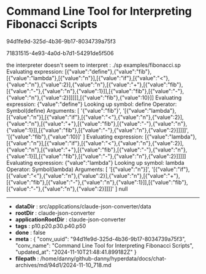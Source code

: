 # Command Line Tool for Interpreting Fibonacci Scripts

94d1fe9d-325d-4b36-9b17-8034739a75f3

71831515-4e93-4a0d-b7d1-54291de5f506

the interpreter doesn't seem to interpret :
./sp examples/fibonacci.sp
Evaluating expression: [{"value":"define"},{"value":"fib"},[{"value":"lambda"},[{"value":"n"}],[{"value":"if"},[{"value":"<"},{"value":"n"},{"value":2}],{"value":"n"},[{"value":"+"},[{"value":"fib"},[{"value":"-"},{"value":"n"},{"value":1}]],[{"value":"fib"},[{"value":"-"},{"value":"n"},{"value":2}]]]]],[{"value":"fib"},{"value":10}]]
Evaluating expression: {"value":"define"}
Looking up symbol: define
Operator: Symbol(define)
Arguments: [
  '{"value":"fib"}',
  '[{"value":"lambda"},[{"value":"n"}],[{"value":"if"},[{"value":"<"},{"value":"n"},{"value":2}],{"value":"n"},[{"value":"+"},[{"value":"fib"},[{"value":"-"},{"value":"n"},{"value":1}]],[{"value":"fib"},[{"value":"-"},{"value":"n"},{"value":2}]]]]]',
  '[{"value":"fib"},{"value":10}]'
]
Evaluating expression: [{"value":"lambda"},[{"value":"n"}],[{"value":"if"},[{"value":"<"},{"value":"n"},{"value":2}],{"value":"n"},[{"value":"+"},[{"value":"fib"},[{"value":"-"},{"value":"n"},{"value":1}]],[{"value":"fib"},[{"value":"-"},{"value":"n"},{"value":2}]]]]]
Evaluating expression: {"value":"lambda"}
Looking up symbol: lambda
Operator: Symbol(lambda)
Arguments: [
  '[{"value":"n"}]',
  '[{"value":"if"},[{"value":"<"},{"value":"n"},{"value":2}],{"value":"n"},[{"value":"+"},[{"value":"fib"},[{"value":"-"},{"value":"n"},{"value":1}]],[{"value":"fib"},[{"value":"-"},{"value":"n"},{"value":2}]]]]'
]
null

---

* **dataDir** : src/applications/claude-json-converter/data
* **rootDir** : claude-json-converter
* **applicationRootDir** : claude-json-converter
* **tags** : p10.p20.p30.p40.p50
* **done** : false
* **meta** : {
  "conv_uuid": "94d1fe9d-325d-4b36-9b17-8034739a75f3",
  "conv_name": "Command Line Tool for Interpreting Fibonacci Scripts",
  "updated_at": "2024-11-10T21:48:41.899182Z"
}
* **filepath** : /home/danny/github-danny/hyperdata/docs/chat-archives/md/94d1/2024-11-10_718.md
